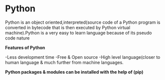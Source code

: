 # Python

Python is an object oriented,interpreted(source code of a Python program is converted in bytecode that is then executed by Python virtual machine).Python is a very easy to learn language because of its pseudo code nature

**Features of Python**

-Less development time
-Free & Open source
-High level language(closer to human language & much further from machine languages.




**Python packages & modules can be installed with the help of (pip)**
